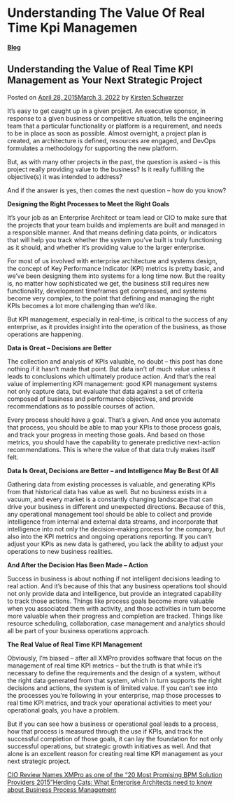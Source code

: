 # Understanding The Value Of Real Time Kpi Managemen

[**Blog**](https://xmpro.com/category/blog/)

## Understanding the Value of Real Time KPI Management as Your Next Strategic Project

Posted on [April 28, 2015March 3, 2022](https://xmpro.com/understanding-the-value-of-real-time-kpi-management-as-your-next-strategic-project/) by [Kirsten Schwarzer](https://xmpro.com/author/kschwarzer/)

It’s easy to get caught up in a given project. An executive sponsor, in response to a given business or competitive situation, tells the engineering team that a particular functionality or platform is a requirement, and needs to be in place as soon as possible. Almost overnight, a project plan is created, an architecture is defined, resources are engaged, and DevOps formulates a methodology for supporting the new platform.

But, as with many other projects in the past, the question is asked – is this project really providing value to the business? Is it really fulfilling the objective(s) it was intended to address?

And if the answer is yes, then comes the next question – how do you know?

**Designing the Right Processes to Meet the Right Goals**

It’s your job as an Enterprise Architect or team lead or CIO to make sure that the projects that your team builds and implements are built and managed in a responsible manner. And that means defining data points, or indicators that will help you track whether the system you’ve built is truly functioning as it should, and whether it’s providing value to the larger enterprise.

For most of us involved with enterprise architecture and systems design, the concept of Key Performance Indicator (KPI) metrics is pretty basic, and we’ve been designing them into systems for a long time now. But the reality is, no matter how sophisticated we get, the business still requires new functionality, development timeframes get compressed, and systems become very complex, to the point that defining and managing the right KPIs becomes a lot more challenging than we’d like.

But KPI management, especially in real-time, is critical to the success of any enterprise, as it provides insight into the operation of the business, as those operations are happening.

**Data is Great – Decisions are Better**

The collection and analysis of KPIs valuable, no doubt – this post has done nothing if it hasn’t made that point. But data isn’t of much value unless it leads to conclusions which ultimately produce action. And that’s the real value of implementing KPI management: good KPI management systems not only capture data, but evaluate that data against a set of criteria composed of business and performance objectives, and provide recommendations as to possible courses of action.

Every process should have a goal. That’s a given. And once you automate that process, you should be able to map your KPIs to those process goals, and track your progress in meeting those goals. And based on those metrics, you should have the capability to generate predictive next-action recommendations. This is where the value of that data truly makes itself felt.

**Data Is Great, Decisions are Better – and Intelligence May Be Best Of All**

Gathering data from existing processes is valuable, and generating KPIs from that historical data has value as well. But no business exists in a vacuum, and every market is a constantly changing landscape that can drive your business in different and unexpected directions. Because of this, any operational management tool should be able to collect and provide intelligence from internal and external data streams, and incorporate that intelligence into not only the decision-making process for the company, but also into the KPI metrics and ongoing operations reporting. If you can’t adjust your KPIs as new data is gathered, you lack the ability to adjust your operations to new business realities.

**And After the Decision Has Been Made – Action**&#x20;

Success in business is about nothing if not intelligent decisions leading to real action. And it’s because of this that any business operations tool should not only provide data and intelligence, but provide an integrated capability to track those actions. Things like process goals become more valuable when you associated them with activity, and those activities in turn become more valuable when their progress and completion are tracked. Things like resource scheduling, collaboration, case management and analytics should all be part of your business operations approach.

**The Real Value of Real Time KPI Management**

Obviously, I’m biased – after all XMPro provides software that focus on the management of real time KPI metrics – but the truth is that while it’s necessary to define the requirements and the design of a system, without the right data generated from that system, which in turn supports the right decisions and actions, the system is of limited value. If you can’t see into the processes you’re following in your enterprise, map those processes to real time KPI metrics, and track your operational activities to meet your operational goals, you have a problem.

But if you can see how a business or operational goal leads to a process, how that process is measured through the use if KPIs, and track the successful completion of those goals, it can lay the foundation for not only successful operations, but strategic growth initiatives as well. And that alone is an excellent reason for creating real time KPI management as your next strategic project.[\
](https://xmpro.com/xm/bam/?utm\_source=blog\&utm\_medium=post\&utm\_content=1\&utm\_campaign=bam)

[CIO Review Names XMPro as one of the “20 Most Promising BPM Solution Providers 2015”](https://xmpro.com/cio-review-names-xmpro-as-one-of-the-20-most-promising-bpm-solution-providers-2015/)[Herding Cats: What Enterprise Architects need to know about Business Process Management](https://xmpro.com/what-enterprise-architects-need-to-know-about-business-process-management/)
